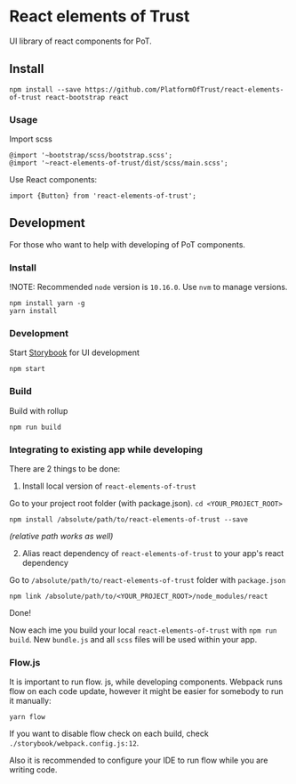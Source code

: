 # React elements of Trust

UI library of react components for PoT. 


## Install
  
```
npm install --save https://github.com/PlatformOfTrust/react-elements-of-trust react-bootstrap react   
```

### Usage

Import scss

```
@import '~bootstrap/scss/bootstrap.scss';
@import '~react-elements-of-trust/dist/scss/main.scss';
```

Use React components:

```
import {Button} from 'react-elements-of-trust';
```


## Development

For those who want to help with developing of PoT components.

### Install

!NOTE: Recommended `node` version is `10.16.0`. Use `nvm` to manage versions. 

```
npm install yarn -g
yarn install
```

### Development

Start [Storybook](https://storybook.js.org/) for UI development

```
npm start
```


### Build

Build with rollup

```
npm run build
```


### Integrating to existing app while developing

There are 2 things to be done:

1) Install local version of `react-elements-of-trust`

Go to your project root folder (with package.json). `cd <YOUR_PROJECT_ROOT>`

```
npm install /absolute/path/to/react-elements-of-trust --save 
```

_(relative path works as well)_

2) Alias react dependency of `react-elements-of-trust` to your app's react dependency


Go to `/absolute/path/to/react-elements-of-trust` folder with `package.json`

```
npm link /absolute/path/to/<YOUR_PROJECT_ROOT>/node_modules/react 
```

Done!

Now each ime you build your local `react-elements-of-trust` with `npm run build`. New `bundle.js` and all `scss` files will be used within your app.

### Flow.js

It is important to run flow. js, while developing components. Webpack runs flow on each code update, however it might be easier for somebody to run it manually: 

```
yarn flow
```

If you want to disable flow check on each build, check `./storybook/webpack.config.js:12`.

Also it is recommended to configure your IDE to run flow while you are writing code. 

